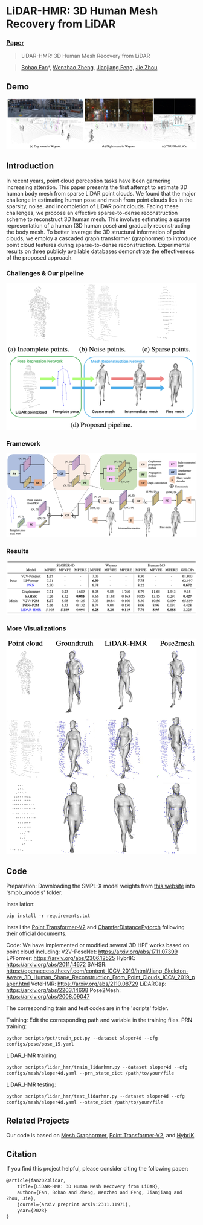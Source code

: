 # LiDAR-HMR: 3D Human Mesh Recovery from LiDAR

### [Paper](https://arxiv.org/pdf/2311.11971) 

> LiDAR-HMR: 3D Human Mesh Recovery from LiDAR

> [Bohao Fan](https://github.com/soullessrobot)*, [Wenzhao Zheng](https://wzzheng.net/), [Jianjiang Feng](http://ivg.au.tsinghua.edu.cn/~jfeng/), [Jie Zhou](https://scholar.google.com/citations?user=6a79aPwAAAAJ&hl=en&authuser=1)

## Demo
![demo](./assets/demo.png)



## Introduction

In recent years, point cloud perception tasks have been garnering increasing attention. This paper presents the first attempt to estimate 3D human body mesh from sparse LiDAR point clouds. We found that the major challenge in estimating human pose and mesh from point clouds lies in the sparsity, noise, and incompletion of LiDAR point clouds. Facing these challenges, we propose an effective sparse-to-dense reconstruction scheme to reconstruct 3D human mesh. This involves estimating a sparse representation of a human (3D human pose) and gradually reconstructing the body mesh. To better leverage the 3D structural information of point clouds, we employ a cascaded graph transformer (graphormer) to introduce point cloud features during sparse-to-dense reconstruction. Experimental results on three publicly available databases demonstrate the effectiveness of the proposed approach.

### Challenges & Our pipeline

![overview](./assets/overview.png)

### Framework

![framework](./assets/framework.png)

### Results

![results](./assets/results.png)

### More Visualizations

![visualization](./assets/visualization.png)

## Code
Preparation:
Downloading the SMPL-X model weights from [this website](https://smpl-x.is.tue.mpg.de/) into 'smplx_models' folder.

Installation:
```
pip install -r requirements.txt
```
Install the [Point Transformer-V2](https://github.com/Pointcept/PointTransformerV2) and [ChamferDistancePytorch](https://github.com/ThibaultGROUEIX/ChamferDistancePytorch) following their official documents.

Code:
We have implemented or modified several 3D HPE works based on point cloud including:
V2V-PoseNet: https://arxiv.org/abs/1711.07399
LPFormer: https://arxiv.org/abs/2306.12525
HybrIK: https://arxiv.org/abs/2011.14672
SAHSR: https://openaccess.thecvf.com/content_ICCV_2019/html/Jiang_Skeleton-Aware_3D_Human_Shape_Reconstruction_From_Point_Clouds_ICCV_2019_paper.html
VoteHMR: https://arxiv.org/abs/2110.08729
LiDARCap: https://arxiv.org/abs/2203.14698
Pose2Mesh: https://arxiv.org/abs/2008.09047

The corresponding train and test codes are in the 'scripts' folder.

Training:
Edit the corresponding path and variable in the training files.
PRN training:
```
python scripts/pct/train_pct.py --dataset sloper4d --cfg configs/pose/pose_15.yaml
```
LiDAR_HMR training:
```
python scripts/lidar_hmr/train_lidarhmr.py --dataset sloper4d --cfg configs/mesh/sloper4d.yaml --prn_state_dict /path/to/your/file
```
LiDAR_HMR testing:
```
python scripts/lidar_hmr/test_lidarhmr.py --dataset sloper4d --cfg configs/mesh/sloper4d.yaml --state_dict /path/to/your/file
```
## Related Projects

Our code is based on [Mesh Graphormer](https://arxiv.org/abs/2104.00272), [Point Transformer-V2](https://github.com/Pointcept/PointTransformerV2), and [HybrIK](https://arxiv.org/abs/2011.14672).

## Citation

If you find this project helpful, please consider citing the following paper:
```
@article{fan2023lidar,
    title={LiDAR-HMR: 3D Human Mesh Recovery from LiDAR},
    author={Fan, Bohao and Zheng, Wenzhao and Feng, Jianjiang and Zhou, Jie},
    journal={arXiv preprint arXiv:2311.11971},
    year={2023}
}
```
